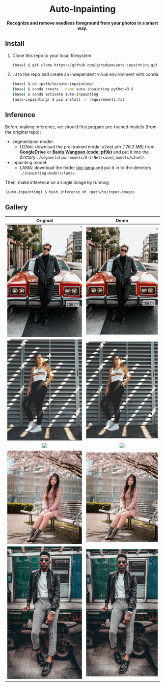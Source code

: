 <h1 align=center>
  Auto-Inpainting
  <br>
</h1>
<h4 align=center>Recognize and remove needless foreground from your photos in a smart way.</h4>

## Install

1. Clone this repo to your local filesystem
    ```bash
    (base) $ git clone https://github.com/jaredyam/auto-inpainting.git
    ```
2. `cd` to the repo and create an independent virual environment with conda
    ```bash
    (base) $ cd <path/to/auto-inpainting>
    (base) $ conda create --name auto-inpainting python=3.8
    (base) $ conda activate auto-inpainting
    (auto-inpainting) $ pip install -r requirements.txt
    ```

## Inference

Before making inference, we should first prepare pre-trained models (from the original repo):
- segmentaion model:
    - U2Net: download the pre-trained model u2net.pth (176.3 MB) from [**GoogleDrive**](https://drive.google.com/file/d/1ao1ovG1Qtx4b7EoskHXmi2E9rp5CHLcZ/view?usp=sharing) or [**Baidu Wangpan (code: pf9k)**](https://pan.baidu.com/s/1WjwyEwDiaUjBbx_QxcXBwQ) and put it into the dirctory `./segmentation-models/U-2-Net/saved_models/u2net/`.
- inpainting model:
    - LAMA: download the folder [big-lama](https://disk.yandex.ru/d/ouP6l8VJ0HpMZg) and put it in to the directory `./inpainting-models/lama/`.

Then, make inference on a single image by running
```bash
(auto-inpainting) $ bash inference.sh <path/to/input-image>
```

## Gallery
|                     Original                      |                        Demo                        |
|:-------------------------------------------------:|:--------------------------------------------------:|
| ![](./gallery/original/tyler-nix-6UEyVsw_1lU.png) | ![](./gallery/demo/tyler-nix-6UEyVsw_1lU_mask_after_expansion_demo.gif) |
| ![](./gallery/original/gianandrea-villa-t4cSB-InqGYvertical.png) | ![](./gallery/demo/gianandrea-villa-t4cSB-InqGYvertical_mask_after_expansion_demo.gif) |
| ![](./gallery/original/joanna-nix-walkup-tt2Wi_vCXxA.png) | ![](./gallery/demo/joanna-nix-walkup-tt2Wi_vCXxA_mask_after_expansion_demo.gif) |
| ![](./gallery/original/daniel-lin-pscHZFFOmOI.png) | ![](./gallery/demo/daniel-lin-pscHZFFOmOI_demo.gif) |
| ![](./gallery/original/clem-onojeghuo-YhgXfs80RJi.png) | ![](./gallery/demo/clem-onojeghuo-YhgXfs80RJi_mask_after_expansion_demo.gif) |
